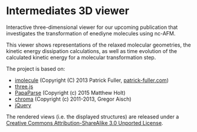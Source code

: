 # Intermediates 3D viewer

Interactive three-dimensional viewer for our upcoming publication that investigates the transformation of enediyne molecules using nc-AFM.

This viewer shows representations of the relaxed molecular geometries, the kinetic energy dissipation calculations, as well as time evolution of the calculated kinetic energy for a molecular transformation step.



The project is based on:
- [imolecule](https://github.com/patrickfuller/imolecule) (Copyright (C) 2013 Patrick Fuller, [patrick-fuller.com](patrick-fuller.com))
- [three.js](http://threejs.org/)
- [PapaParse](http://papaparse.com/) (Copyright (c) 2015 Matthew Holt)
- [chroma](https://github.com/gka/chroma.js) (Copyright (c) 2011-2013, Gregor Aisch)
- [jQuery](https://jquery.com/)


The rendered views (i.e. the displayed structures) are released under a <a rel="license" href="http://creativecommons.org/licenses/by-sa/3.0/">Creative Commons Attribution-ShareAlike 3.0 Unported License</a>.
